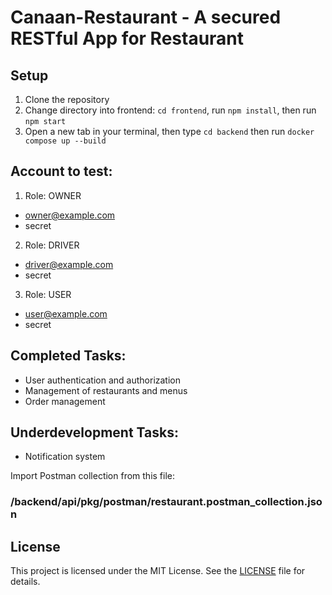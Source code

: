 # Canaan-Restaurant - A secured RESTful App for Restaurant

## Setup

1. Clone the repository
2. Change directory into frontend: `cd frontend`, run `npm install`, then run `npm start`
3. Open a new tab in your terminal, then type `cd backend` then run `docker compose up --build`

## Account to test:

1. Role: OWNER
- owner@example.com
- secret

2. Role: DRIVER
- driver@example.com
- secret

3. Role: USER
- user@example.com
- secret

## Completed Tasks:
- User authentication and authorization
- Management of restaurants and menus
- Order management

## Underdevelopment Tasks:
- Notification system

Import Postman collection from this file:

### /backend/api/pkg/postman/restaurant.postman_collection.json

## License

This project is licensed under the MIT License. See the [LICENSE](LICENSE) file for details.